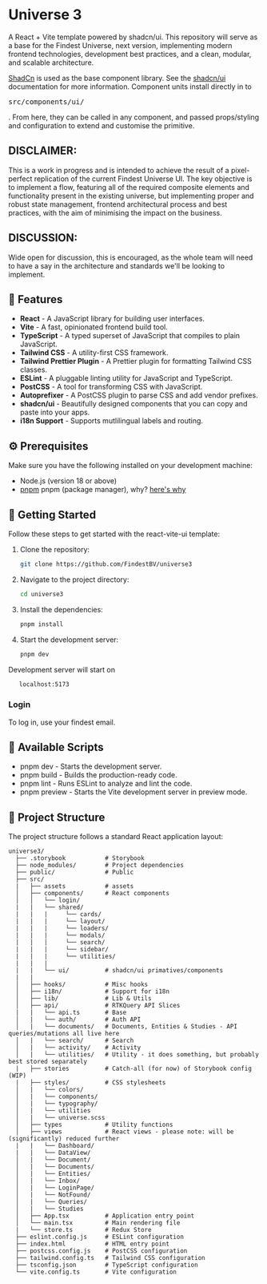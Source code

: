 # Universe 3

A React + Vite template powered by shadcn/ui. This repository will serve as a base for the Findest Universe, next version, implementing modern frontend technologies, development best practices, and a clean, modular, and scalable architecture.

[ShadCn](https://ui.shadcn.com/) is used as the base component library. See the [shadcn/ui](https://ui.shadcn.com/) documentation for more information.
Component units install directly in to <pre>src/components/ui/</pre>. From here, they can be called in any component, and passed props/styling and configuration to extend and customise the primitive.

## DISCLAIMER:

This is a work in progress and is intended to achieve the result of a pixel-perfect replication of the current Findest Universe UI.
The key objective is to implement a flow, featuring all of the required composite elements and functionality present in the existing universe, but implementing proper and robust state management, frontend architectural process and best practices, with the aim of minimising the impact on the business.

## DISCUSSION:

Wide open for discussion, this is encouraged, as the whole team will need to have a say in the architecture and standards we'll be looking to implement.

## 🎉 Features

- **React** - A JavaScript library for building user interfaces.
- **Vite** - A fast, opinionated frontend build tool.
- **TypeScript** - A typed superset of JavaScript that compiles to plain JavaScript.
- **Tailwind CSS** - A utility-first CSS framework.
- **Tailwind Prettier Plugin** - A Prettier plugin for formatting Tailwind CSS classes.
- **ESLint** - A pluggable linting utility for JavaScript and TypeScript.
- **PostCSS** - A tool for transforming CSS with JavaScript.
- **Autoprefixer** - A PostCSS plugin to parse CSS and add vendor prefixes.
- **shadcn/ui** - Beautifully designed components that you can copy and paste into your apps.
- **i18n Support** - Supports mutlilingual labels and routing.

## ⚙️ Prerequisites

Make sure you have the following installed on your development machine:

- Node.js (version 18 or above)
- [pnpm](https://pnpm.io/) pnpm (package manager), why? [here's why](https://peerlist.io/blog/engineering/what-is-pnpm-and-why-you-should-use-it)

## 🚀 Getting Started

Follow these steps to get started with the react-vite-ui template:

1. Clone the repository:

   ```bash
   git clone https://github.com/FindestBV/universe3
   ```

2. Navigate to the project directory:

   ```bash
   cd universe3
   ```

3. Install the dependencies:

   ```bash
   pnpm install
   ```

4. Start the development server:

   ```bash
   pnpm dev
   ```

Development server will start on

```bash
   localhost:5173
```

### Login

To log in, use your findest email.

## 📜 Available Scripts

- pnpm dev - Starts the development server.
- pnpm build - Builds the production-ready code.
- pnpm lint - Runs ESLint to analyze and lint the code.
- pnpm preview - Starts the Vite development server in preview mode.

## 📂 Project Structure

The project structure follows a standard React application layout:

```
universe3/
  ├── .storybook           # Storybook
  ├── node_modules/        # Project dependencies
  ├── public/              # Public
  ├── src/
  |   ├── assets           # assets
  │   ├── components/      # React components
  │   │   └── login/
  |   |   └── shared/
  |   |   |     └── cards/
  |   |   |     └── layout/
  |   |   |     └── loaders/
  |   |   |     └── modals/
  |   |   |     └── search/
  |   |   |     └── sidebar/
  |   |   |     └── utilities/
  |   |   |
  |   |   └── ui/          # shadcn/ui primatives/components
  |   |
  │   ├── hooks/           # Misc hooks
  │   ├── i18n/            # Support for i18n
  │   ├── lib/             # Lib & Utils
  │   ├── api/             # RTKQuery API Slices
  |   |   └── api.ts       # Base
  │   |   └── auth/        # Auth API
  │   |   └── documents/   # Documents, Entities & Studies - API queries/mutations all live here
  │   |   └── search/      # Search
  │   |   └── activity/    # Activity
  │   |   └── utilities/   # Utility - it does something, but probably best stored separately
  |   ├── stories          # Catch-all (for now) of Storybook config (WIP)
  |   ├── styles/          # CSS stylesheets
  │   |   └── colors/
  │   |   └── components/
  │   |   └── typography/
  │   |   └── utilities
  │   |   └── universe.scss
  │   ├── types            # Utility functions
  │   ├── views            # React views - please note: will be (significantly) reduced further
  |   |   └── Dashboard/
  |   |   └── DataView/
  │   |   └── Document/
  │   |   └── Documents/
  │   |   └── Entities/
  │   |   └── Inbox/
  │   |   └── LoginPage/
  │   |   └── NotFound/
  │   |   └── Queries/
  │   |   └── Studies
  │   ├── App.tsx          # Application entry point
  │   └── main.tsx         # Main rendering file
  |   └── store.ts         # Redux Store
  ├── eslint.config.js     # ESLint configuration
  ├── index.html           # HTML entry point
  ├── postcss.config.js    # PostCSS configuration
  ├── tailwind.config.ts   # Tailwind CSS configuration
  ├── tsconfig.json        # TypeScript configuration
  └── vite.config.ts       # Vite configuration
```
